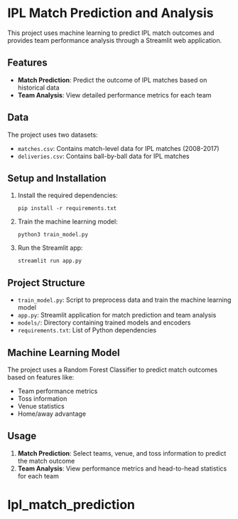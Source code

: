 # IPL Match Prediction and Analysis

This project uses machine learning to predict IPL match outcomes and provides team performance analysis through a Streamlit web application.

## Features

- **Match Prediction**: Predict the outcome of IPL matches based on historical data
- **Team Analysis**: View detailed performance metrics for each team

## Data

The project uses two datasets:
- `matches.csv`: Contains match-level data for IPL matches (2008-2017)
- `deliveries.csv`: Contains ball-by-ball data for IPL matches

## Setup and Installation

1. Install the required dependencies:
   ```
   pip install -r requirements.txt
   ```

2. Train the machine learning model:
   ```
   python3 train_model.py
   ```

3. Run the Streamlit app:
   ```
   streamlit run app.py
   ```

## Project Structure

- `train_model.py`: Script to preprocess data and train the machine learning model
- `app.py`: Streamlit application for match prediction and team analysis
- `models/`: Directory containing trained models and encoders
- `requirements.txt`: List of Python dependencies

## Machine Learning Model

The project uses a Random Forest Classifier to predict match outcomes based on features like:
- Team performance metrics
- Toss information
- Venue statistics
- Home/away advantage

## Usage

1. **Match Prediction**: Select teams, venue, and toss information to predict the match outcome
2. **Team Analysis**: View performance metrics and head-to-head statistics for each team
# Ipl_match_prediction
